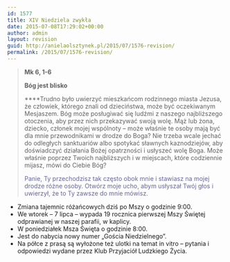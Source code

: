 ```yaml
---
id: 1577
title: XIV Niedziela zwykła
date: 2015-07-08T17:29:02+00:00
author: admin
layout: revision
guid: http://anielaolsztynek.pl/2015/07/1576-revision/
permalink: /2015/07/1576-revision/
---
```

> **Mk 6, 1-6**
> 
> **Bóg jest blisko**
> 
>  ****Trudno było uwierzyć mieszkańcom rodzinnego miasta Jezusa, że człowiek, którego znali od dzieciństwa, może być oczekiwanym Mesjaszem. Bóg może posługiwać się ludźmi z naszego najbliższego otoczenia, aby przez nich przekazywać swoją wolę. Mąż lub żona, dziecko, członek mojej wspólnoty &#8211; może właśnie te osoby mają być dla mnie przewodnikami w drodze do Boga? Nie trzeba wcale jechać do odległych sanktuariów albo spotykać sławnych kaznodziejów, aby doświadczyć działania Bożej opatrzności i usłyszeć wolę Boga. Może właśnie poprzez Twoich najbliższych i w miejscach, które codziennie mijasz, mówi do Ciebie Bóg?
> 
> <span style="color: #666699;">Panie, Ty przechodzisz tak często obok mnie i stawiasz na mojej drodze różne osoby. Otwórz moje ucho, abym usłyszał Twój głos i uwierzył, że to Ty zawsze do mnie mówisz.</span>

  * Zmiana tajemnic różańcowych dziś po Mszy o godzinie 9:00.
  * We wtorek &#8211; 7 lipca &#8211; wypada 19 rocznica pierwszej Mszy Świętej odprawianej w naszej parafii, w kaplicy.
  * W poniedziałek Msza Święta o godzinie 8:00.
  * Jest do nabycia nowy numer &#8222;Gościa Niedzielnego&#8221;.
  * Na półce z prasą są wyłożone też ulotki na temat in vitro &#8211; pytania i odpowiedzi wydane przez Klub Przyjaciół Ludzkiego Życia.